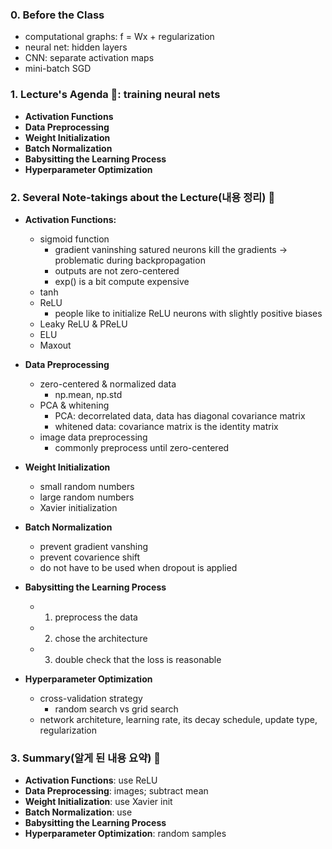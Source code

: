 ### **0. Before the Class**

- computational graphs: f = Wx + regularization
- neural net: hidden layers
- CNN: separate activation maps
- mini-batch SGD

  
### **1. Lecture's Agenda 🍐**: training neural nets

- **Activation Functions**
- **Data Preprocessing**
- **Weight Initialization**
- **Batch Normalization**
- **Babysitting the Learning Process**
- **Hyperparameter Optimization**

### **2. Several Note-takings about the Lecture(내용 정리) 🧙**

- **Activation Functions:** 
   - sigmoid function
      - gradient vaninshing satured neurons kill the gradients → problematic during backpropagation
      - outputs are not zero-centered
      - exp() is a bit compute expensive
  - tanh
  - ReLU
    - people like to initialize ReLU neurons with slightly positive biases
  - Leaky ReLU & PReLU
  - ELU
  - Maxout
    
- **Data Preprocessing**
  - zero-centered & normalized data
    - np.mean, np.std
  - PCA & whitening
    - PCA: decorrelated data, data has diagonal covariance matrix
    - whitened data: covariance matrix is the identity matrix
   - image data preprocessing
      - commonly preprocess until zero-centered
  
  
- **Weight Initialization**
  - small random numbers
  - large random numbers
  - Xavier initialization

- **Batch Normalization**
  - prevent gradient vanshing
  - prevent covarience shift
  - do not have to be used when dropout is applied
  
- **Babysitting the Learning Process**
  - 1) preprocess the data
  - 2) chose the architecture
  - 3) double check that the loss is reasonable

- **Hyperparameter Optimization**
  - cross-validation strategy
    - random search vs grid search
  - network architeture, learning rate, its decay schedule, update type, regularization

### **3. Summary(알게 된 내용 요약) 🧠**
- **Activation Functions**: use ReLU
- **Data Preprocessing**: images; subtract mean
- **Weight Initialization**: use Xavier init
- **Batch Normalization**: use
- **Babysitting the Learning Process**
- **Hyperparameter Optimization**: random samples

